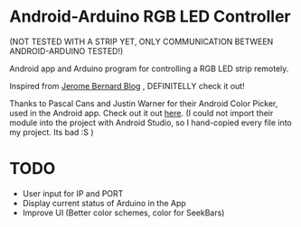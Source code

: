 Android-Arduino RGB LED Controller
==================================

(NOT TESTED WITH A STRIP YET, ONLY COMMUNICATION BETWEEN ANDROID-ARDUINO TESTED!)

Android app and Arduino program for controlling a RGB LED strip remotely.

Inspired from [Jerome Bernard Blog](http://www.jerome-bernard.com/blog/2013/01/12/rgb-led-strip-controlled-by-an-arduino)
, DEFINITELLY check it out!


Thanks to Pascal Cans and Justin Warner for their Android Color Picker, used in
the Android app. Check out it out [here](https://github.com/yukuku/ambilwarna).
(I could not import their module into the project with Android Studio, so I
hand-copied every file into my project. Its bad :S )


TODO
====
- User input for IP and PORT
- Display current status of Arduino in the App
- Improve UI (Better color schemes, color for SeekBars)
